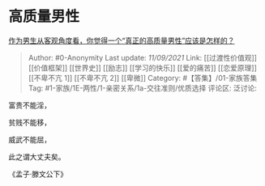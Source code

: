 # 高质量男性
[作为男生从客观角度看，你觉得一个“真正的高质量男性”应该是怎样的？](https://www.zhihu.com/question/484513695/answer/2111227039)

> Author: #0-Anonymity
> Last update: *11/09/2021*
> Link: [[过渡性价值观]] [[价值框架]] [[世界史]] [[励志]] [[学习的快乐]] [[爱的痛苦]] [[恋爱原理]] [[不卑不亢 1]] [[不卑不亢 2]] [[卑微]]
> Category: #【答集】/01-家族答集
> Tag: #1-家族/1E-两性/1-亲密关系/1a-交往准则/优质选择
> 评论区:
> 泛讨论:

富贵不能淫，

贫贱不能移，

威武不能屈，

此之谓大丈夫矣。

《孟子·滕文公下》
